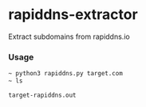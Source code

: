 # rapiddns-extractor
Extract subdomains from rapiddns.io


### Usage
```bash
~ python3 rapiddns.py target.com
~ ls

target-rapiddns.out
```
